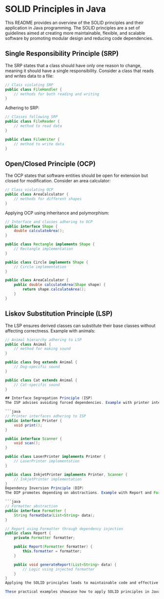 # SOLID Principles in Java

This README provides an overview of the SOLID principles and their application in Java programming. The SOLID principles are a set of guidelines aimed at creating more maintainable, flexible, and scalable software by promoting modular design and reducing code dependencies.

## Single Responsibility Principle (SRP)

The SRP states that a class should have only one reason to change, meaning it should have a single responsibility. Consider a class that reads and writes data to a file:

```java
// Class violating SRP
public class FileHandler {
    // methods for both reading and writing
}
```

Adhering to SRP:

```java
// Classes following SRP
public class FileReader {
    // method to read data
}

public class FileWriter {
    // method to write data
}
```

## Open/Closed Principle (OCP)
The OCP states that software entities should be open for extension but closed for modification. Consider an area calculator:

```java
// Class violating OCP
public class AreaCalculator {
    // methods for different shapes
}
```

Applying OCP using inheritance and polymorphism:

```java
// Interface and classes adhering to OCP
public interface Shape {
    double calculateArea();
}

public class Rectangle implements Shape {
    // Rectangle implementation
}

public class Circle implements Shape {
    // Circle implementation
}

public class AreaCalculator {
    public double calculateArea(Shape shape) {
        return shape.calculateArea();
    }
}
```

## Liskov Substitution Principle (LSP)
The LSP ensures derived classes can substitute their base classes without affecting correctness. Example with animals:

```java
// Animal hierarchy adhering to LSP
public class Animal {
    // method for making sound
}

public class Dog extends Animal {
    // Dog-specific sound
}

public class Cat extends Animal {
    // Cat-specific sound
}

## Interface Segregation Principle (ISP)
The ISP advises avoiding forced dependencies. Example with printer interfaces:

```java
// Printer interfaces adhering to ISP
public interface Printer {
    void print();
}

public interface Scanner {
    void scan();
}

public class LaserPrinter implements Printer {
    // LaserPrinter implementation
}

public class InkjetPrinter implements Printer, Scanner {
    // InkjetPrinter implementation
}
Dependency Inversion Principle (DIP)
The DIP promotes depending on abstractions. Example with Report and Formatter:

```java
// Formatter abstraction
public interface Formatter {
    String formatData(List<String> data);
}

// Report using Formatter through dependency injection
public class Report {
    private Formatter formatter;

    public Report(Formatter formatter) {
        this.formatter = formatter;
    }

    public void generateReport(List<String> data) {
        // Logic using injected formatter
    }
}
Applying the SOLID principles leads to maintainable code and effective programming practices.

These practical examples showcase how to apply SOLID principles in Java programming.
